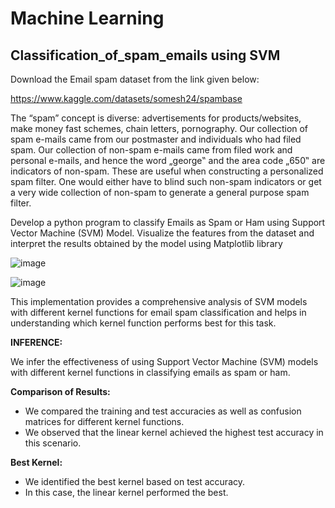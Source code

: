 # Machine Learning

## Classification_of_spam_emails using SVM
Download the Email spam dataset from the link given below:

https://www.kaggle.com/datasets/somesh24/spambase

The “spam” concept is diverse: advertisements for products/websites, make money fast schemes, chain 
letters, pornography. Our collection of spam e-mails came from our postmaster and individuals who had 
filed spam. Our collection of non-spam e-mails came from filed work and personal e-mails, and hence 
the word „george‟ and the area code „650‟ are indicators of non-spam. These are useful when 
constructing a personalized spam filter. One would either have to blind such non-spam indicators or get a very wide collection of non-spam to generate a general purpose spam filter.

Develop a python program to classify Emails as Spam or Ham using Support Vector Machine (SVM) 
Model. Visualize the features from the dataset and interpret the results obtained by the model using Matplotlib library

![image](https://github.com/JAANUSSRI/Classification_of_spam_emails/assets/95457059/01721e58-a6d9-4bdb-9f53-4da911d72d69)


![image](https://github.com/JAANUSSRI/Classification_of_spam_emails/assets/95457059/d473ea28-5bd9-4fb4-a69a-591feca91847)

This implementation provides a comprehensive analysis of SVM models with different kernel functions for email spam classification and helps in understanding which kernel function performs best for this task.

**INFERENCE:**

We infer the effectiveness of using Support Vector Machine (SVM) models with different kernel functions in classifying emails as spam or ham.

**Comparison of Results:**

* We compared the training and test accuracies as well as confusion matrices for different kernel functions.
* We observed that the linear kernel achieved the highest test accuracy in this scenario.

**Best Kernel:**

* We identified the best kernel based on test accuracy.
* In this case, the linear kernel performed the best.
